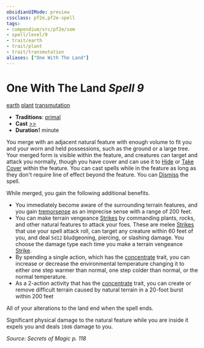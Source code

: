 ```yaml
---
obsidianUIMode: preview
cssclass: pf2e,pf2e-spell
tags:
- compendium/src/pf2e/som
- spell/level/9
- trait/earth
- trait/plant
- trait/transmutation
aliases: ["One With The Land"]
---
```

# One With The Land *Spell 9*   
[earth](/rules/traits/earth.md)  [plant](/rules/traits/plant.md)  [transmutation](/rules/traits/transmutation.md)  

- **Traditions**: [primal](/rules/traits/primal.md)
- **Cast** [>>](/rules/core-rulebook/chapter-9-playing-the-game.md#Actions "Two-Action") 
- **Duration**1 minute

You merge with an adjacent natural feature with enough volume to fit you and your worn and held possessions, such as the ground or a large tree. Your merged form is visible within the feature, and creatures can target and attack you normally, though you have cover and can use it to [Hide](/rules/actions/hide.md) or [Take Cover](/rules/actions/take-cover.md) within the feature. You can cast spells while in the feature as long as they don't require line of effect beyond the feature. You can [Dismiss](/rules/actions/dismiss.md) the spell.

While merged, you gain the following additional benefits.

- You immediately become aware of the surrounding terrain features, and you gain [tremorsense](/rules/abilities/tremorsense.md) as an imprecise sense with a range of 200 feet.
- You can make terrain vengeance [Strikes](/rules/actions/strike.md) by commanding plants, rocks, and other natural features to attack your foes. These are melee [Strikes](/rules/actions/strike.md) that use your spell attack roll, can target any creature within 60 feet of you, and deal `5d12` bludgeoning, piercing, or slashing damage. You choose the damage type each time you make a terrain vengeance [Strike](/rules/actions/strike.md).
- By spending a single action, which has the [concentrate](/rules/traits/concentrate.md) trait, you can increase or decrease the environmental temperature changing it to either one step warmer than normal, one step colder than normal, or the normal temperature.
- As a 2-action activity that has the [concentrate](/rules/traits/concentrate.md) trait, you can create or remove difficult terrain caused by natural terrain in a 20-foot burst within 200 feet

All of your alterations to the land end when the spell ends.

Significant physical damage to the natural feature while you are inside it expels you and deals `10d6` damage to you.

*Source: Secrets of Magic p. 118*